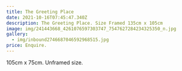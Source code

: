 ```yaml
---
title: The Greeting Place
date: 2021-10-16T07:45:47.340Z
description: The Greeting Place. Size Framed 135cm x 105cm
image: img/241443668_4261076597303747_7547627284234325350_n.jpg
gallery:
  - img/inbound2746687046592968515.jpg
price: Enquire.
---
```

105cm x 75cm. Unframed size.